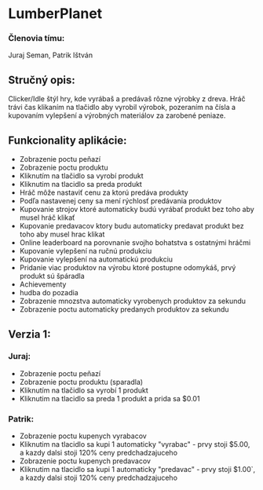# LumberPlanet
### Členovia tímu: 
Juraj Seman, Patrik Ištván

## Stručný opis: 
Clicker/Idle štýl hry, kde vyrábaš a predávaš rôzne výrobky z dreva. Hráč trávi čas klikaním na tlačidlo aby vyrobil výrobok, pozeraním na čísla a kupovaním vylepšení a výrobných materiálov za zarobené peniaze.
## Funkcionality aplikácie:
-	Zobrazenie poctu peňazí
-	Zobrazenie poctu produktu
-	Kliknutím na tlačidlo sa vyrobí produkt
-	Kliknutim na tlacidlo sa preda produkt
-	Hráč môže nastaviť cenu za ktorú predáva produkty
-	Podľa nastavenej ceny sa mení rýchlosť predávania produktov
-	Kupovanie strojov ktoré automaticky budú vyrábať produkt bez toho aby musel hráč klikať
-	Kupovanie predavacov ktory budu automaticky predavat produkt bez toho aby musel hrac klikat
-	Online leaderboard na porovnanie svojho bohatstva s ostatnými hráčmi
-	Kupovanie vylepšení na ručnú produkciu
-	Kupovanie vylepšení na automatickú produkciu
-	Pridanie viac produktov na výrobu ktoré postupne odomykáš, prvý produkt sú špáradla
-	Achievementy
-	hudba do pozadia
- Zobrazenie mnozstva automaticky vyrobenych produktov za sekundu
- Zobrazenie poctu automaticky predanych produktov za sekundu
## Verzia 1:
### Juraj:
-	Zobrazenie poctu peňazí
-	Zobrazenie poctu produktu (sparadla)
-	Kliknutím na tlačidlo sa vyrobí 1 produkt
-	Kliknutim na tlacidlo sa preda 1 produkt a prida sa $0.01
### Patrik:
- Zobrazenie poctu kupenych vyrabacov
-	Kliknutim na tlacidlo sa kupi 1 automaticky "vyrabac" - prvy stoji $5.00, a kazdy dalsi stoji 120% ceny predchadzajuceho
-	Zobrazenie poctu kupenych predavacov
- Kliknutim na tlacidlo sa kupi 1 automaticky "predavac" - prvy stoji $1.00`, a kazdy dalsi stoji 120% ceny predchadzajuceho
